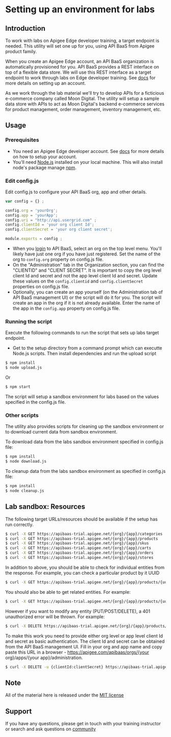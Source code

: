 # Setting up an environment for labs

## Introduction
To work with labs on Apigee Edge developer training, a target endpoint is needed. This utility will set one up for you, using API BaaS from Apigee product family. 

When you create an Apigee Edge account, an API BaaS organization is automatically provisioned for you. API BaaS provides a REST interface on top of a flexible data store. We will use this REST interface as a target endpoint to work through labs on Edge developer training. See [docs](http://docs.apigee.com/app-services/content/creating-apigee-account) for more details on setting up an account.

As we work through the lab material we'll try to develop APIs for a ficticious e-commerce company called Moon Digital. The utility will setup a sample data store with APIs to act as Moon Digital's backend e-commerce services for product management, order management, inventory management, etc. 

## Usage
### Prerequisites
- You need an Apigee Edge developer account. See [docs](http://docs.apigee.com/api-services/content/creating-apigee-edge-account) for more details on how to setup your account.
- You'll need [Node.js](https://nodejs.org/en/download/) installed on your local machine. This will also install node's package manage [npm](https://www.npmjs.com/).

### Edit config.js
Edit config.js to configure your API BaaS org, app and other details.

```javascript
var config = {} ;

config.org = 'yourOrg';
config.app = 'yourApp';
config.uri = "http://api.usergrid.com" ;
config.clientId = 'your org client Id';
config.clientSecret = 'your org client secret';

module.exports = config ;

```

- When you [login](https://apigee.com/apibaas) to API BaaS, select an org on the top level menu. You'll likely have just one org if you have just registered. Set the name of the org to `config.org` property on config.js file.
- On the "Administration" tab in the Organization section, you can find the "CLIENTID" and "CLIENT SECRET". It is important to copy the org level client Id and secret and not the app level client Id and secret. Update these values on the ```config.clientid``` and ```config.clientSecret``` properties on config.js file.
- Optionally, you can create an app yourself (on the Administration tab of API BaaS management UI) or the script will do it for you. The script will create an app in the org if it is not already available. Enter the name of the app in the ```config.app``` property on config.js file.

### Running the script
Execute the following commands to run the script that sets up labs target endpoint.

- Get to the setup directory from a command prompt which can executte Node.js scripts. Then install dependencies and run the upload script

```bash
$ npm install
$ node upload.js
```
Or

```bash
$ npm start
```

The script will setup a sandbox environment for labs based on the values specified in the config.js file.

### Other scripts
The utility also provides scripts for cleaning up the sandbox environment or to download current data from sandbox environment.

To download data from the labs sandbox environment specified in config.js file:

```bash
$ npm install
$ node download.js
```

To cleanup data from the labs sandbox environment as specified in config.js file:

```bash
$ npm install
$ node cleanup.js
```

## Lab sandbox: Resources
The following target URLs/resources should be available if the setup has run correctly.

```bash
$ curl -X GET https://apibaas-trial.apigee.net/{org}/{app}/categories
$ curl -X GET https://apibaas-trial.apigee.net/{org}/{app}/products
$ curl -X GET https://apibaas-trial.apigee.net/{org}/{app}/skus
$ curl -X GET https://apibaas-trial.apigee.net/{org}/{app}/carts
$ curl -X GET https://apibaas-trial.apigee.net/{org}/{app}/orders
$ curl -X GET https://apibaas-trial.apigee.net/{org}/{app}/stores
```

In addition to above, you should be able to check for individual entities from the response. For example, you can check a particular product by it UUID

```bash
$ curl -X GET https://apibaas-trial.apigee.net/{org}/{app}/products/{uuid}
```

You should also be able to get related entities. For example:

```bash
$ curl -X GET https://apibaas-trial.apigee.net/{org}/{app}/products/{uuid}/availability/skus
```

However if you want to modify any entity (PUT/POST/DELETE), a 401 unauthorized error will be thrown. For example:

```bash
$ curl -X DELETE https://apibaas-trial.apigee.net/{org}/{app}/products/{uuid}
```

To make this work you need to provide either org level or app level client Id and secret as basic authentication. The client Id and secret can be obtained from the API BaaS management UI. Fill in your org and app name and copy paste this URL in a browser - https://apigee.com/apibaas/orgs/{your org}/apps/{your app}/administration.

```bash
$ curl -X DELETE -u {clientId:clientSecret} https://apibaas-trial.apigee.net/{org}/{app}/products/{uuid}
```

## Note
All of the material here is released under the [MIT license](https://github.com/gahana/edge-trg-labs/blob/master/LICENSE)

## Support
If you have any questions, please get in touch with your training instructor or search and ask questions on [community](https://community.apigee.com/index.html)
